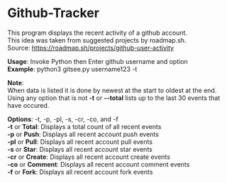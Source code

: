 # Github-Tracker
This program displays the recent activity of a github account.  
This idea was taken from suggested projects by roadmap.sh.  
Source: https://roadmap.sh/projects/github-user-activity

**Usage**: Invoke Python then Enter github username and option  
**Example**: python3 gitsee.py username123 -t  

**Note**:  
When data is listed it is done by newest at the start to oldest at the end.  
Using any option that is not **-t** or **--total** lists up to the last 30 events that have occured.

**Options**: -t, -p, -pl, -s, -cr, -co, and -f  
**-t** or **Total**: Displays a total count of all recent events  
**-p** or **Push**: Displays all recent account push events  
**-pl** or **Pull**: Displays all recent account pull events  
**-s** or **Star**: Displays all recent account star events  
**-cr** or **Create**: Displays all recent account create events  
**-co** or **Comment**: Displays all recent account comment events  
**-f** or **Fork**: Displays all recent account fork events
